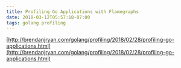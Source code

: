 ```yaml
---
title: Profiling Go Applications with Flamegraphs
date: 2018-03-12T05:57:18-07:00
tags: golang profiling
---
```

[http://brendanjryan.com/golang/profiling/2018/02/28/profiling-go-applications.html](http://brendanjryan.com/golang/profiling/2018/02/28/profiling-go-applications.html)
